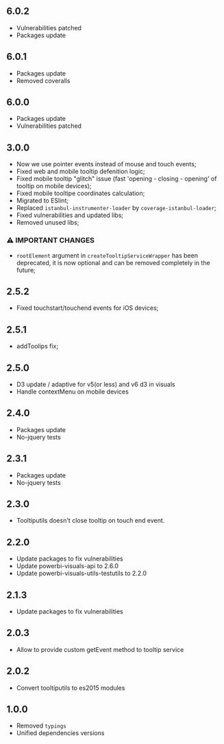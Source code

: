 ## 6.0.2
* Vulnerabilities patched
* Packages update

## 6.0.1
* Packages update
* Removed coveralls

## 6.0.0
* Packages update
* Vulnerabilities patched

## 3.0.0
* Now we use pointer events instead of mouse and touch events; 
* Fixed web and mobile tooltip defenition logic; 
* Fixed mobile tooltip "glitch" issue (fast 'opening - closing - opening' of tooltip on mobile devices);
* Fixed mobile tooltipe coordinates calculation; 
* Migrated to ESlint; 
* Replaced `istanbul-instrumenter-loader` by `coverage-istanbul-loader`;
* Fixed vulnerabilities and updated libs;
* Removed unused libs; 

### **⚠ IMPORTANT CHANGES**
* `rootElement` argument in `createTooltipServiceWrapper` has been deprecated, it is now optional and can be removed completely in the future;

## 2.5.2
* Fixed touchstart/touchend events for iOS devices; 
## 2.5.1
* addToolips fix; 

## 2.5.0
* D3 update / adaptive for v5(or less) and v6 d3 in visuals
* Handle contextMenu on mobile devices

## 2.4.0
* Packages update
* No-jquery tests

## 2.3.1
* Packages update
* No-jquery tests

## 2.3.0
* Tooltiputils doesn't close tooltip on touch end event.

## 2.2.0
* Update packages to fix vulnerabilities
* Update powerbi-visuals-api to 2.6.0
* Update powerbi-visuals-utils-testutils to 2.2.0

## 2.1.3
* Update packages to fix vulnerabilities

## 2.0.3
* Allow to provide custom getEvent method to tooltip service

## 2.0.2
* Convert tooltiputils to es2015 modules

## 1.0.0
* Removed `typings`
* Unified dependencies versions
